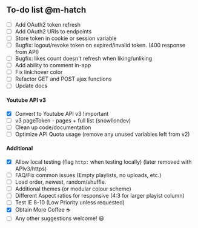 ## To-do list @m-hatch
- [ ] Add OAuth2 token refresh
- [ ] Add OAuth2 URIs to endpoints
- [ ] Store token in cookie or session variable
- [ ] Bugfix: logout/revoke token on expired/invalid token. (400 response from API)
- [ ] Bugfix: likes count doesn't refresh when liking/unliking
- [ ] Add ability to comment in-app
- [ ] Fix link:hover color
- [ ] Refactor GET and POST ajax functions
- [ ] Update docs

#### Youtube API v3
- [x] Convert to Youtube API v3 !important
- [ ] v3 pageToken - pages + full list (snowliondev)
- [ ] Clean up code/documentation
- [ ] Optimize API Quota usage (remove any unused variables left from v2)

#### Additional
- [x] Allow local testing (flag `http:` when testing locally) (later removed with APIv3/https)
- [ ] FAQ/Fix common issues (Empty playlists, no uploads, etc.)
- [ ] Load order, newest, random/shuffle.
- [ ] Additional themes (or modular colour scheme)
- [ ] Different Aspect ratios for responsive (4:3 for larger playist column)
- [ ] Test IE 8-10 (Low Priority unless requested)
- [x] Obtain More Coffee :coffee:
- [ ] Any other suggestions welcome! :smiley: